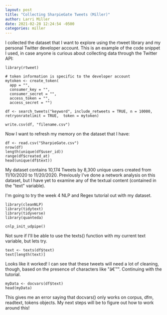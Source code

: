 ```yaml
---
layout: post
title: "Collecting SharpieGate Tweets (Miller)"
author: Larri Miller
date: 2021-02-28 12:24:54 -0500
categories: miller
---
```


I collected the dataset that I want to explore using the rtweet library and my personal Twitter developer account. This is an example of the code snippet I used, in case anyone is curious about collecting data through the Twitter API:

```{r}
library(rtweet)

# token information is specific to the developer account
mytoken <- create_token( 
  app = "",
  consumer_key = "",
  consumer_secret = "",
  access_token = "",
  access_secret = "")

df <- search_tweets("keyword", include_retweets = TRUE, n = 10000, retryonratelimit = TRUE,  token = mytoken)

write.csv(df, "filename.csv")
```

Now I want to refresh my memory on the dataset that I have:
```{r}
df <- read.csv("SharpieGate.csv")
nrow(df)
length(unique(df$user_id))
range(df$created_at)
head(unique(df$text))
```

My dataset contains 10,174 Tweets by 8,300 unique users created from 11/10/2020 to 11/20/2020. Previously I've done a network analysis on this dataset, but I have yet to examine any of the textual content (contained in the "text" variable). 


I'm going to try the week 4 NLP and Regex tutorial out with my dataset. 

```{r}
library(cleanNLP)
library(tidytext)
library(tidyverse)
library(quanteda)

cnlp_init_udpipe()
```

Not sure if I'll be able to use the texts() function with my current text variable, but lets try.

```{r}
text <- texts(df$text)
text[length(text)]
```

Looks like it worked! I can see that these tweets will need a lot of cleaning, though, based on the presence of characters like "â€™". Continuing with the tutorial.

```{r}
myData <- docvars(df$text)
head(myData)
```

This gives me an error saying that docvars() only works on corpus, dfm, readtext, tokens objects. My next steps will be to figure out how to work around this!
